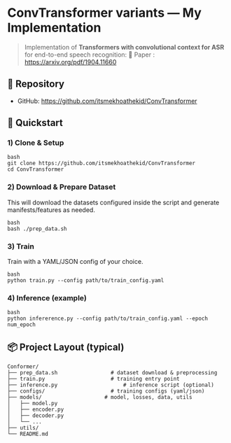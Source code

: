 # ConvTransformer variants — My Implementation

> Implementation of **Transformers with convolutional context for ASR** for end-to-end speech recognition:
> 📄 Paper : https://arxiv.org/pdf/1904.11660

## 🔗 Repository
- GitHub: https://github.com/itsmekhoathekid/ConvTransformer

## 🚀 Quickstart

### 1) Clone & Setup
```
bash
git clone https://github.com/itsmekhoathekid/ConvTransformer
cd ConvTransformer
```

### 2) Download & Prepare Dataset
This will download the datasets configured inside the script and generate manifests/features as needed.
```
bash
bash ./prep_data.sh
```

### 3) Train
Train with a YAML/JSON config of your choice.
```
bash
python train.py --config path/to/train_config.yaml
```

### 4) Inference (example)
```
bash
python infererence.py --config path/to/train_config.yaml --epoch num_epoch
```

## 📦 Project Layout (typical)
```
Conformer/
├── prep_data.sh                 # dataset download & preprocessing
├── train.py                     # training entry point
├── inference.py                     # inference script (optional)
├── configs/                     # training configs (yaml/json)
├── models/                    # model, losses, data, utils
│   ├── model.py
│   ├── encoder.py
│   ├── decoder.py
│   └── ...
├── utils/ 
└── README.md
```

